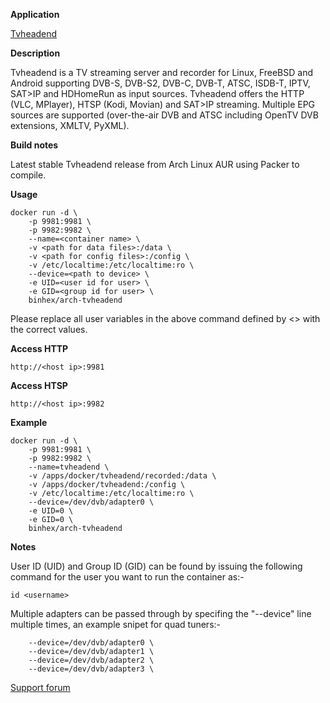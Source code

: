 **Application**

[Tvheadend](https://tvheadend.org/)

**Description**

Tvheadend is a TV streaming server and recorder for Linux, FreeBSD and Android supporting DVB-S, DVB-S2, DVB-C, DVB-T, ATSC, ISDB-T, IPTV, SAT>IP and HDHomeRun as input sources. Tvheadend offers the HTTP (VLC, MPlayer), HTSP (Kodi, Movian) and SAT>IP streaming. Multiple EPG sources are supported (over-the-air DVB and ATSC including OpenTV DVB extensions, XMLTV, PyXML).

**Build notes**

Latest stable Tvheadend release from Arch Linux AUR using Packer to compile.

**Usage**
```
docker run -d \
    -p 9981:9981 \
    -p 9982:9982 \
    --name=<container name> \
    -v <path for data files>:/data \
    -v <path for config files>:/config \
    -v /etc/localtime:/etc/localtime:ro \
    --device=<path to device> \
    -e UID=<user id for user> \
    -e GID=<group id for user> \
    binhex/arch-tvheadend
```

Please replace all user variables in the above command defined by <> with the correct values.

**Access HTTP**

`http://<host ip>:9981`

**Access HTSP**

`http://<host ip>:9982`

**Example**
```
docker run -d \
    -p 9981:9981 \
    -p 9982:9982 \
    --name=tvheadend \
    -v /apps/docker/tvheadend/recorded:/data \
    -v /apps/docker/tvheadend:/config \
    -v /etc/localtime:/etc/localtime:ro \
    --device=/dev/dvb/adapter0 \
    -e UID=0 \
    -e GID=0 \
    binhex/arch-tvheadend
```

**Notes**

User ID (UID) and Group ID (GID) can be found by issuing the following command for the user you want to run the container as:-

```
id <username>
```

Multiple adapters can be passed through by specifing the "--device" line multiple times, an example snipet for quad tuners:-

```
    --device=/dev/dvb/adapter0 \
    --device=/dev/dvb/adapter1 \
    --device=/dev/dvb/adapter2 \
    --device=/dev/dvb/adapter3 \
```


[Support forum](http://lime-technology.com/forum/index.php?topic=45837.0)